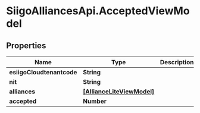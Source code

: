 # SiigoAlliancesApi.AcceptedViewModel

## Properties

Name | Type | Description | Notes
------------ | ------------- | ------------- | -------------
**esiigoCloudtenantcode** | **String** |  | [optional] 
**nit** | **String** |  | [optional] 
**alliances** | [**[AllianceLiteViewModel]**](AllianceLiteViewModel.md) |  | [optional] 
**accepted** | **Number** |  | [optional] 


